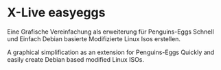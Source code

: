 # X-Live easyeggs

Eine Grafische Vereinfachung als erweiterung für Penguins-Eggs
Schnell und Einfach Debian basierte Modifizierte Linux Isos erstellen.

A graphical simplification as an extension for Penguins-Eggs Quickly and easily create Debian based modified Linux ISOs.
